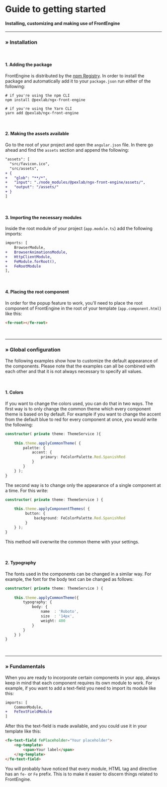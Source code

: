# Guide to getting started

#### Installing, customizing and making use of FrontEngine

___

### » Installation

<br>

#### 1. Adding the package

FrontEngine is distributed by the [npm Registry](https://www.npmjs.com/). In order to install the package and
automatically add it to your ```package.json``` run either of the following:

```shell
# if you're using the npm CLI
npm install @pexlab/ngx-front-engine

# if you're using the Yarn CLI
yarn add @pexlab/ngx-front-engine
```

<br>

#### 2. Making the assets available

Go to the root of your project and open the ``angular.json`` file. In there go ahead and find the ``assets`` section and
append the following:

```diff
"assets": [
  "src/favicon.ico",
  "src/assets",
+ {
+   "glob": "**/*",
+   "input": "./node_modules/@pexlab/ngx-front-engine/assets/",
+   "output": "/assets/"
+ }
]
```

<br>

#### 3. Importing the necessary modules

Inside the root module of your project (``app.module.ts``) add the following imports:

```diff
imports: [
    BrowserModule,
+   BrowserAnimationsModule,
+   HttpClientModule,
+   FeModule.forRoot(),
+   FeRootModule
],
```

<br>

#### 4. Placing the root component

In order for the popup feature to work, you'll need to place the root component of FrontEngine in the root of your
template (``app.component.html``) like this:

```html
<fe-root></fe-root>
```

<br>

___

### » Global configuration

The following examples show how to customize the default appearance of the components. Please note that the examples can all be combined with each other and that it is not always necessary to specify all values.

<br>

#### 1. Colors

If you want to change the colors used, you can do that in two ways. The first way is to only change the common theme which every component theme is based on by default. For example if you want to change the accent from the default blue to red for every component at once, you would write the following:

```typescript
constructor( private theme: ThemeService ){
    
    this.theme.applyCommonTheme( {
        palette: {
            accent: {
                primary: FeColorPalette.Red.SpanishRed
            }
        }
    } );
}
```

The second way is to change only the appearance of a single component at a time. For this write:

```typescript
constructor( private theme: ThemeService ) {
    
    this.theme.applyComponentThemes( {
         button: {
             background: FeColorPalette.Red.SpanishRed
         }
    } );
}
```

This method will overwrite the common theme with your settings.

<br>

#### 2. Typography

The fonts used in the components can be changed in a similar way. For example, the font for the body text can be changed as follows:

```typescript
constructor( private theme: ThemeService ) {
    
    this.theme.applyCommonTheme({
        typography: {
            body: {
                name  : 'Roboto',
                size  : '14px',
                weight: 400
            }
        }
    } )
}
```

<br>

___

### » Fundamentals

When you are ready to incorporate certain components in your app, always keep in mind that each component requires its own module to work. For example, if you want to add a text-field you need to import its module like this:

```diff
imports: [
    CommonModule,
+   FeTextFieldModule
]
```

After this the text-field is made available, and you could use it in your template like this:

```html
<fe-text-field fePlaceholder="Your placeholder">
    <ng-template>
        <span>Your label</span>
    </ng-template>
</fe-text-field>
```

You will probably have noticed that every module, HTML tag and directive has an `fe-` or `Fe` prefix. This is to make it easier to discern things related to FrontEngine. 